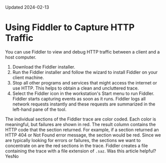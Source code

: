 Updated 2024-02-13
# Using Fiddler to Capture HTTP Traffic
You can use Fiddler to view and debug HTTP traffic between a client and a host computer.
  1. Download the Fiddler installer.
  2. Run the Fiddler installer and follow the wizard to install Fiddler on your client machine.
  3. Stop all other programs and services that might access the internet or use HTTP. This helps to obtain a clean and uncluttered trace.
  4. Select the Fiddler icon in the workstation's Start menu to run Fiddler.
Fiddler starts capturing events as soon as it runs. Fiddler logs all network requests instantly and these requests are summarized in the left-hand pane of the tool.

The individual sections of the Fiddler trace are color coded. Each color is meaningful, but failures are shown in red. The result column contains the HTTP code that the section returned. For example, if a section returned an HTTP 404 or Not Found error message, the section would be red. Since we are typically looking for errors or failures, the sections we want to concentrate on are the red sections in the trace. Fiddler creates a file containing the trace with a file extension of `.saz`.
Was this article helpful?
YesNo

